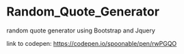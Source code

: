 # Random_Quote_Generator
random quote generator using Bootstrap and Jquery 

link to codepen: https://codepen.io/spoonable/pen/rwPGQO
